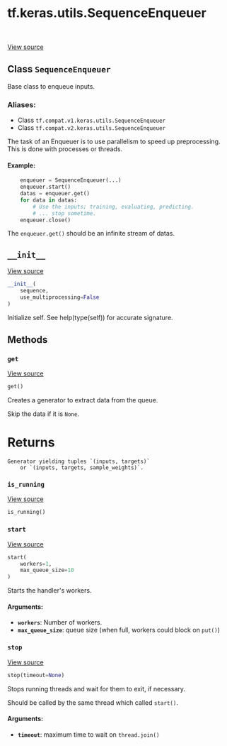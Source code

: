 <div itemscope itemtype="http://developers.google.com/ReferenceObject">
<meta itemprop="name" content="tf.keras.utils.SequenceEnqueuer" />
<meta itemprop="path" content="Stable" />
<meta itemprop="property" content="__init__"/>
<meta itemprop="property" content="get"/>
<meta itemprop="property" content="is_running"/>
<meta itemprop="property" content="start"/>
<meta itemprop="property" content="stop"/>
</div>

# tf.keras.utils.SequenceEnqueuer

<!-- Insert buttons -->

<table class="tfo-notebook-buttons tfo-api" align="left">
</table>

<a target="_blank" href="/code/stable/tensorflow/python/keras/utils/data_utils.py">View source</a>



## Class `SequenceEnqueuer`

<!-- Start diff -->
Base class to enqueue inputs.



### Aliases:

* Class `tf.compat.v1.keras.utils.SequenceEnqueuer`
* Class `tf.compat.v2.keras.utils.SequenceEnqueuer`


<!-- Placeholder for "Used in" -->

The task of an Enqueuer is to use parallelism to speed up preprocessing.
This is done with processes or threads.

#### Example:



```python
    enqueuer = SequenceEnqueuer(...)
    enqueuer.start()
    datas = enqueuer.get()
    for data in datas:
        # Use the inputs; training, evaluating, predicting.
        # ... stop sometime.
    enqueuer.close()
```

The `enqueuer.get()` should be an infinite stream of datas.

<h2 id="__init__"><code>__init__</code></h2>

<a target="_blank" href="/code/stable/tensorflow/python/keras/utils/data_utils.py">View source</a>

``` python
__init__(
    sequence,
    use_multiprocessing=False
)
```

Initialize self.  See help(type(self)) for accurate signature.




## Methods

<h3 id="get"><code>get</code></h3>

<a target="_blank" href="/code/stable/tensorflow/python/keras/utils/data_utils.py">View source</a>

``` python
get()
```

Creates a generator to extract data from the queue.

Skip the data if it is `None`.
# Returns
    Generator yielding tuples `(inputs, targets)`
        or `(inputs, targets, sample_weights)`.

<h3 id="is_running"><code>is_running</code></h3>

<a target="_blank" href="/code/stable/tensorflow/python/keras/utils/data_utils.py">View source</a>

``` python
is_running()
```




<h3 id="start"><code>start</code></h3>

<a target="_blank" href="/code/stable/tensorflow/python/keras/utils/data_utils.py">View source</a>

``` python
start(
    workers=1,
    max_queue_size=10
)
```

Starts the handler's workers.


#### Arguments:


* <b>`workers`</b>: Number of workers.
* <b>`max_queue_size`</b>: queue size
    (when full, workers could block on `put()`)

<h3 id="stop"><code>stop</code></h3>

<a target="_blank" href="/code/stable/tensorflow/python/keras/utils/data_utils.py">View source</a>

``` python
stop(timeout=None)
```

Stops running threads and wait for them to exit, if necessary.

Should be called by the same thread which called `start()`.

#### Arguments:


* <b>`timeout`</b>: maximum time to wait on `thread.join()`



